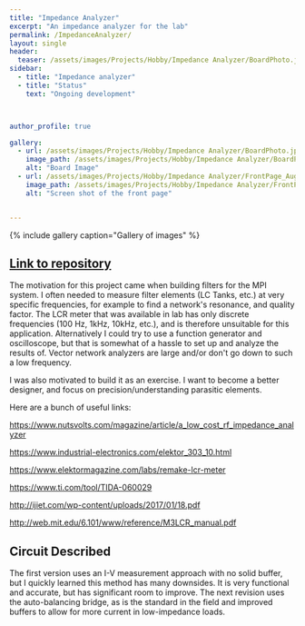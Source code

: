 ```yaml
---
title: "Impedance Analyzer"
excerpt: "An impedance analyzer for the lab"
permalink: /ImpedanceAnalyzer/
layout: single
header:
  teaser: /assets/images/Projects/Hobby/Impedance Analyzer/BoardPhoto.jpg
sidebar:
  - title: "Impedance analyzer"
  - title: "Status"
    text: "Ongoing development"



author_profile: true   

gallery:
  - url: /assets/images/Projects/Hobby/Impedance Analyzer/BoardPhoto.jpg
    image_path: /assets/images/Projects/Hobby/Impedance Analyzer/BoardPhoto.jpg
    alt: "Board Image"
  - url: /assets/images/Projects/Hobby/Impedance Analyzer/FrontPage_Aug2022.png
    image_path: /assets/images/Projects/Hobby/Impedance Analyzer/FrontPage_Aug2022.png
    alt: "Screen shot of the front page"


---
```

{% include gallery caption="Gallery of images" %}

## [Link to repository](https://github.com/EliMattingly22/Simple_Impedance_Analyzer)
The motivation for this project came when building filters for the MPI system. I often needed to measure filter elements (LC Tanks, etc.) at very specific frequencies, for example to find a network's resonance, and quality factor. The LCR meter that was available in lab has only discrete frequencies (100 Hz, 1kHz, 10kHz, etc.), and is therefore unsuitable for this application. Alternatively I could try to use a function generator and oscilloscope, but that is somewhat of a hassle to set up and analyze the results of. Vector network analyzers are large and/or don't go down to such a low frequency.

I was also motivated to build it as an exercise. I want to become a better designer, and focus on precision/understanding parasitic elements.

Here are a bunch of useful links:


https://www.nutsvolts.com/magazine/article/a_low_cost_rf_impedance_analyzer


https://www.industrial-electronics.com/elektor_303_10.html

https://www.elektormagazine.com/labs/remake-lcr-meter

https://www.ti.com/tool/TIDA-060029

http://ijiet.com/wp-content/uploads/2017/01/18.pdf

http://web.mit.edu/6.101/www/reference/M3LCR_manual.pdf

## **Circuit Described**

The first version uses an I-V measurement approach with no solid buffer, but I quickly learned this method has many downsides. It is very functional and accurate, but has significant room to improve. The next revision uses the auto-balancing bridge, as is the standard in the field and improved buffers to allow for more current in low-impedance loads.
